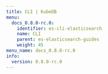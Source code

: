 ```yaml
---
title: CLI | KubeDB
menu:
  docs_0.8.0-rc.0:
    identifier: es-cli-elasticsearch
    name: CLI
    parent: es-elasticsearch-guides
    weight: 45
menu_name: docs_0.8.0-rc.0
info:
  version: 0.8.0-rc.0
---
```


